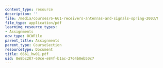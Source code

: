 ```yaml
---
content_type: resource
description: ''
file: /media/courses/6-661-receivers-antennas-and-signals-spring-2003/8e8bc20760cee84fb1ac2764b0eb50c7_6661_hw01.pdf
file_type: application/pdf
learning_resource_types:
- Assignments
ocw_type: OCWFile
parent_title: Assignments
parent_type: CourseSection
resourcetype: Document
title: 6661_hw01.pdf
uid: 8e8bc207-60ce-e84f-b1ac-2764b0eb50c7
---
```

